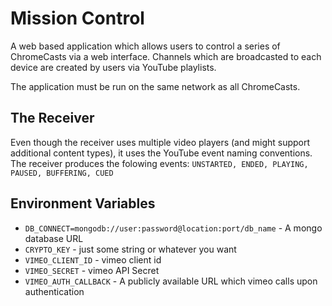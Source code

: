 # Mission Control

A web based application which allows users to control a series of ChromeCasts via a web interface. Channels which are broadcasted to each device are created by users via YouTube playlists.

The application must be run on the same network as all ChromeCasts.



## The Receiver
Even though the receiver uses multiple video players (and might support additional content types), it uses the YouTube event naming conventions. The receiver produces the folowing events: `UNSTARTED, ENDED, PLAYING, PAUSED, BUFFERING, CUED`



## Environment Variables
* `DB_CONNECT=mongodb://user:password@location:port/db_name` - A mongo database URL
* `CRYPTO_KEY` - just some string or whatever you want
* `VIMEO_CLIENT_ID` - vimeo client id
* `VIMEO_SECRET` - vimeo API Secret
* `VIMEO_AUTH_CALLBACK` - A publicly available URL which vimeo calls upon authentication
